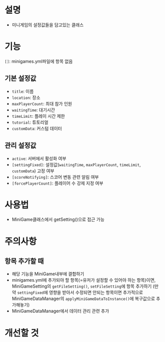# 설명
- 미니게임의 설정값들을 담고있는 클래스



# 기능
`[]`: minigames.yml파일에 항목 없음
## 기본 설정값
- `title`: 이름
- `location`: 장소
- `maxPlayerCount`: 최대 참가 인원
- `waitingTime`: 대기시간
- `timeLimit`: 플레이 시간 제한
- `tutorial`: 튜토리얼
- `customData`: 커스텀 데이터
## 관리 설정값
- `active`: 서버에서 활성화 여부
- `[settingFixed]`: 설정값(`waitingTime`, `maxPlayerCount`, `timeLimit`, `customData`) 고정 여부
- `[scoreNotifying]`: 스코어 변동 관련 알림 여부
- `[forcePlayerCount]`: 플레이어 수 강제 지정 여부



# 사용법
- MiniGame클래스에서 getSetting()으로 접근 가능



# 주의사항
## 항목 추가할 때
- 해당 기능을 MiniGame내부에 결합하기
- minigames.yml에 추가되야 할 항목(=유저가 설정할 수 있어야 하는 항목)이면, MiniGameSetting의 `getFileSetting()`, `setFileSetting`에 항목 추가하기
(만약 `settingFixed`에 영향을 받아서 수정되면 안되는 항목이면 추가적으로 MiniGameDataManager의 `applyMiniGameDataToInstance()`에 복구값으로 추가해놓기)
- MiniGameDataManager에서 데이터 관리 관련 추가



# 개선할 것

